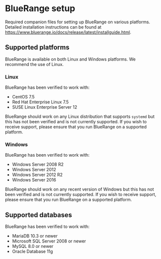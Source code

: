 # BlueRange setup

Required companion files for setting up BlueRange on various platforms. Detailed installation instructions can be found at <https://www.bluerange.io/docs/release/latest/installguide.html>.

## Supported platforms

BlueRange is available on both Linux and Windows platforms. We recommend the use of Linux.

### Linux

BlueRange has been verified to work with:

- CentOS 7.5
- Red Hat Enterprise Linux 7.5
- SUSE Linux Enterprise Server 12

BlueRange should work on any Linux distribution that supports `systemd` but this has not been verified and is not currently supported. If you wish to receive support, please ensure that you run BlueRange on a supported platform.

### Windows

BlueRange has been verified to work with:

- Windows Server 2008 R2
- Windows Server 2012
- Windows Server 2012 R2
- Windows Server 2016

BlueRange should work on any recent version of Windows but this has not been verified and is not currently supported. If you wish to receive support, please ensure that you run BlueRange on a supported platform.

## Supported databases

BlueRange has been verified to work with:

- MariaDB 10.3 or newer
- Microsoft SQL Server 2008 or newer
- MySQL 8.0 or newer
- Oracle Database 11g
